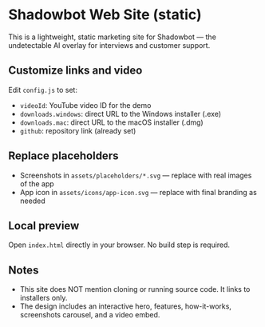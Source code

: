 # Shadowbot Web Site (static)

This is a lightweight, static marketing site for Shadowbot — the undetectable AI overlay for interviews and customer support.

## Customize links and video
Edit `config.js` to set:
- `videoId`: YouTube video ID for the demo
- `downloads.windows`: direct URL to the Windows installer (.exe)
- `downloads.mac`: direct URL to the macOS installer (.dmg)
- `github`: repository link (already set)

## Replace placeholders
- Screenshots in `assets/placeholders/*.svg` — replace with real images of the app
- App icon in `assets/icons/app-icon.svg` — replace with final branding as needed

## Local preview
Open `index.html` directly in your browser. No build step is required.

## Notes
- This site does NOT mention cloning or running source code. It links to installers only.
- The design includes an interactive hero, features, how-it-works, screenshots carousel, and a video embed.
